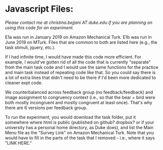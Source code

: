 # Javascript Files:

*Please contact me at christina.bejjani AT duke.edu if you are planning on using this code for an experiment.* 

E1a was run in January 2019 on Amazon Mechanical Turk. E1b was run in June 2019 on MTurk. Files that are common to both are listed here (e.g., the task stimuli, jquery, etc.).

If I had infinite time, I would have made this code more efficient. For example, I would've gotten rid of all the code that is currently "separate" from the main task code and I would use the same functions for the practice and main task instead of repeating code like that. So you could say there is a lot of extra lines that didn't need to be there if I'd been more dedicated to cleaner expt code.

We counterbalanced across feedback group (no feedback/feedback) and image assignment to congruency context (i.e., so that the bear + bird were both mostly incongruent and mostly congruent at least once). That's why there are 6 versions per feedback group.

To run the experiment, you would download the task folder, put it somewhere where html is public (published on github? dropbox? or if your university has a personal home directory, as Duke does), and list the Main Menu file as the "Survey Link" on Amazon Mechanical Turk. Note that you would have to fill in the parts of the task that I removed - i.e., where it says "LINK HERE."
